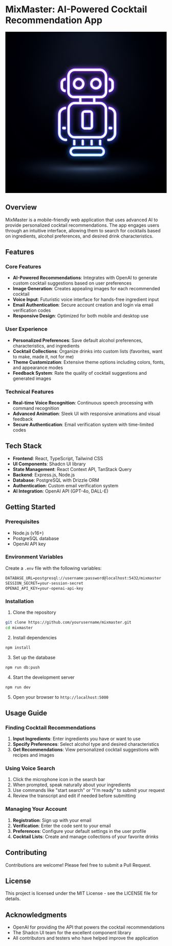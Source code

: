 # MixMaster: AI-Powered Cocktail Recommendation App

![MixMaster App](/generated-icon.png)

## Overview

MixMaster is a mobile-friendly web application that uses advanced AI to provide personalized cocktail recommendations. The app engages users through an intuitive interface, allowing them to search for cocktails based on ingredients, alcohol preferences, and desired drink characteristics. 

## Features

### Core Features
- **AI-Powered Recommendations**: Integrates with OpenAI to generate custom cocktail suggestions based on user preferences
- **Image Generation**: Creates appealing images for each recommended cocktail
- **Voice Input**: Futuristic voice interface for hands-free ingredient input
- **Email Authentication**: Secure account creation and login via email verification codes
- **Responsive Design**: Optimized for both mobile and desktop use

### User Experience
- **Personalized Preferences**: Save default alcohol preferences, characteristics, and ingredients
- **Cocktail Collections**: Organize drinks into custom lists (favorites, want to make, made it, not for me)
- **Theme Customization**: Extensive theme options including colors, fonts, and appearance modes
- **Feedback System**: Rate the quality of cocktail suggestions and generated images

### Technical Features
- **Real-time Voice Recognition**: Continuous speech processing with command recognition
- **Advanced Animation**: Sleek UI with responsive animations and visual feedback
- **Secure Authentication**: Email verification system with time-limited codes

## Tech Stack

- **Frontend**: React, TypeScript, Tailwind CSS
- **UI Components**: Shadcn UI library
- **State Management**: React Context API, TanStack Query
- **Backend**: Express.js, Node.js
- **Database**: PostgreSQL with Drizzle ORM
- **Authentication**: Custom email verification system
- **AI Integration**: OpenAI API (GPT-4o, DALL-E)

## Getting Started

### Prerequisites
- Node.js (v16+)
- PostgreSQL database
- OpenAI API key

### Environment Variables
Create a `.env` file with the following variables:
```
DATABASE_URL=postgresql://username:password@localhost:5432/mixmaster
SESSION_SECRET=your-session-secret
OPENAI_API_KEY=your-openai-api-key
```

### Installation

1. Clone the repository
```bash
git clone https://github.com/yourusername/mixmaster.git
cd mixmaster
```

2. Install dependencies
```bash
npm install
```

3. Set up the database
```bash
npm run db:push
```

4. Start the development server
```bash
npm run dev
```

5. Open your browser to `http://localhost:5000`

## Usage Guide

### Finding Cocktail Recommendations

1. **Input Ingredients**: Enter ingredients you have or want to use
2. **Specify Preferences**: Select alcohol type and desired characteristics
3. **Get Recommendations**: View personalized cocktail suggestions with recipes and images

### Using Voice Search

1. Click the microphone icon in the search bar
2. When prompted, speak naturally about your ingredients
3. Use commands like "start search" or "I'm ready" to submit your request
4. Review the transcript and edit if needed before submitting

### Managing Your Account

1. **Registration**: Sign up with your email
2. **Verification**: Enter the code sent to your email
3. **Preferences**: Configure your default settings in the user profile
4. **Cocktail Lists**: Create and manage collections of your favorite drinks

## Contributing

Contributions are welcome! Please feel free to submit a Pull Request.

## License

This project is licensed under the MIT License - see the LICENSE file for details.

## Acknowledgments

- OpenAI for providing the API that powers the cocktail recommendations
- The Shadcn UI team for the excellent component library
- All contributors and testers who have helped improve the application